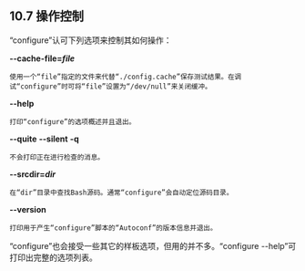## 10.7 操作控制

“configure”认可下列选项来控制其如何操作：

**--cache-file=*file***

    使用一个“file”指定的文件来代替“./config.cache”保存测试结果。在调试“configure”时可将“file”设置为“/dev/null”来关闭缓冲。

**--help**

    打印“configure”的选项概述并且退出。

**--quite**
**--silent**
**-q**

    不会打印正在进行检查的消息。

**--srcdir=*dir***

    在“dir”目录中查找Bash源码。通常“configure”会自动定位源码目录。

**--version**

    打印用于产生“configure”脚本的“Autoconf”的版本信息并退出。

“configure”也会接受一些其它的样板选项，但用的并不多。“configure --help”可打印出完整的选项列表。